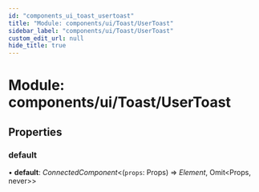 ```yaml
---
id: "components_ui_toast_usertoast"
title: "Module: components/ui/Toast/UserToast"
sidebar_label: "components/ui/Toast/UserToast"
custom_edit_url: null
hide_title: true
---
```


# Module: components/ui/Toast/UserToast

## Properties

### default

• **default**: *ConnectedComponent*<(`props`: Props) => *Element*, Omit<Props, never\>\>
